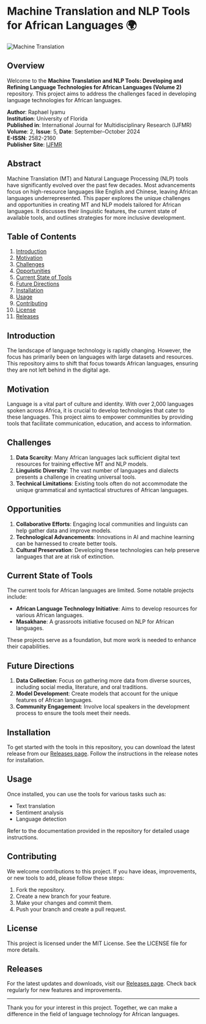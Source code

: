 # Machine Translation and NLP Tools for African Languages 🌍

![Machine Translation](https://img.shields.io/badge/Machine%20Translation-NLP%20Tools-brightgreen)

## Overview

Welcome to the **Machine Translation and NLP Tools: Developing and Refining Language Technologies for African Languages (Volume 2)** repository. This project aims to address the challenges faced in developing language technologies for African languages. 

**Author**: Raphael Iyamu  
**Institution**: University of Florida  
**Published in**: International Journal for Multidisciplinary Research (IJFMR)  
**Volume**: 2, **Issue**: 5, **Date**: September–October 2024  
**E-ISSN**: 2582-2160  
**Publisher Site**: [IJFMR](https://www.ijfmr.com)

## Abstract

Machine Translation (MT) and Natural Language Processing (NLP) tools have significantly evolved over the past few decades. Most advancements focus on high-resource languages like English and Chinese, leaving African languages underrepresented. This paper explores the unique challenges and opportunities in creating MT and NLP models tailored for African languages. It discusses their linguistic features, the current state of available tools, and outlines strategies for more inclusive development.

## Table of Contents

1. [Introduction](#introduction)
2. [Motivation](#motivation)
3. [Challenges](#challenges)
4. [Opportunities](#opportunities)
5. [Current State of Tools](#current-state-of-tools)
6. [Future Directions](#future-directions)
7. [Installation](#installation)
8. [Usage](#usage)
9. [Contributing](#contributing)
10. [License](#license)
11. [Releases](#releases)

## Introduction

The landscape of language technology is rapidly changing. However, the focus has primarily been on languages with large datasets and resources. This repository aims to shift that focus towards African languages, ensuring they are not left behind in the digital age. 

## Motivation

Language is a vital part of culture and identity. With over 2,000 languages spoken across Africa, it is crucial to develop technologies that cater to these languages. This project aims to empower communities by providing tools that facilitate communication, education, and access to information.

## Challenges

1. **Data Scarcity**: Many African languages lack sufficient digital text resources for training effective MT and NLP models.
2. **Linguistic Diversity**: The vast number of languages and dialects presents a challenge in creating universal tools.
3. **Technical Limitations**: Existing tools often do not accommodate the unique grammatical and syntactical structures of African languages.

## Opportunities

1. **Collaborative Efforts**: Engaging local communities and linguists can help gather data and improve models.
2. **Technological Advancements**: Innovations in AI and machine learning can be harnessed to create better tools.
3. **Cultural Preservation**: Developing these technologies can help preserve languages that are at risk of extinction.

## Current State of Tools

The current tools for African languages are limited. Some notable projects include:

- **African Language Technology Initiative**: Aims to develop resources for various African languages.
- **Masakhane**: A grassroots initiative focused on NLP for African languages.

These projects serve as a foundation, but more work is needed to enhance their capabilities.

## Future Directions

1. **Data Collection**: Focus on gathering more data from diverse sources, including social media, literature, and oral traditions.
2. **Model Development**: Create models that account for the unique features of African languages.
3. **Community Engagement**: Involve local speakers in the development process to ensure the tools meet their needs.

## Installation

To get started with the tools in this repository, you can download the latest release from our [Releases page](https://github.com/Ifeoluwaolan/machine-translation-nlp-african-languages-v2/releases). Follow the instructions in the release notes for installation.

## Usage

Once installed, you can use the tools for various tasks such as:

- Text translation
- Sentiment analysis
- Language detection

Refer to the documentation provided in the repository for detailed usage instructions.

## Contributing

We welcome contributions to this project. If you have ideas, improvements, or new tools to add, please follow these steps:

1. Fork the repository.
2. Create a new branch for your feature.
3. Make your changes and commit them.
4. Push your branch and create a pull request.

## License

This project is licensed under the MIT License. See the LICENSE file for more details.

## Releases

For the latest updates and downloads, visit our [Releases page](https://github.com/Ifeoluwaolan/machine-translation-nlp-african-languages-v2/releases). Check back regularly for new features and improvements.

---

Thank you for your interest in this project. Together, we can make a difference in the field of language technology for African languages.